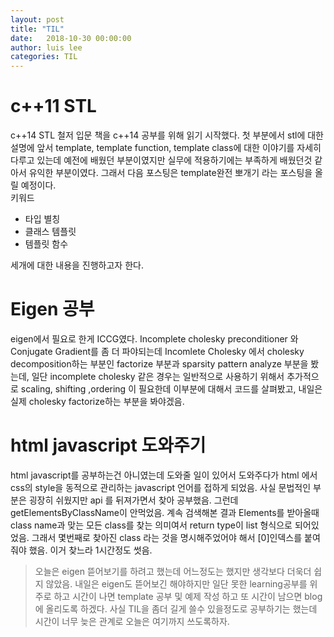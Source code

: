 ```yaml
---
layout: post
title: "TIL"
date:   2018-10-30 00:00:00
author: luis lee
categories: TIL
---
```

# c++11 STL
c++14 STL 철저 입문 책을 c++14 공부를 위해 읽기 시작했다. 첫 부분에서 stl에 대한 설명에 앞서 template, template function, template class에 대한 이야기를 자세히 다루고 있는데 예전에 배웠던 부분이였지만 실무에 적용하기에는 부족하게 배웠던것 같아서 유익한 부분이였다. 그래서 다음 포스팅은 template완전 뽀개기 라는 포스팅을 올릴 예정이다.
<br/>
키워드
* 타입 별칭
* 클래스 템플릿
* 템플릿 함수

세개에 대한 내용을 진행하고자 한다.

# Eigen 공부
eigen에서 필요로 한게 ICCG였다. Incomplete cholesky preconditioner 와 Conjugate Gradient를 좀 더 파야되는데 Incomlete Cholesky 에서 
cholesky decomposition하는 부분인 factorize 부분과 sparsity pattern analyze 부분을 봤는데, 일단 incomplete cholesky 같은 경우는 일반적으로 사용하기 위해서
추가적으로 scaling, shifting ,ordering 이 필요한데 이부분에 대해서 코드를 살펴봤고, 내일은 실제 cholesky factorize하는 부분을 봐야겠음.

# html javascript 도와주기
html javascript를 공부하는건 아니였는데 도와줄 일이 있어서 도와주다가 html 에서 css의 style을 동적으로 관리하는 javascript 언어를 접하게 되었음. 
사실 문법적인 부분은 굉장히 쉬웠지만 api 를 뒤져가면서 찾아 공부했음. 그런데 getElementsByClassName이 안먹었음. 계속 검색해본 결과 Elements를 받아올때
class name과 맞는 모든 class를 찾는 의미여서 return type이 list 형식으로 되어있었음. 그래서 몇번째로 찾아진 class 라는 것을 명시해주었어야 해서 [0]인덱스를 붙여줘야 했음. 이거 찾느라 1시간정도 썻음.

> 오늘은 eigen 뜯어보기를 하려고 했는데 어느정도는 했지만 생각보다 더욱더 쉽지 않았음. 내일은 eigen도 뜯어보긴 해야하지만 일단 못한 learning공부를 위주로 하고 시간이 나면 template 공부 및 예제 작성 하고 또 시간이 남으면 blog 에 올리도록 하겠다. 사실 TIL을 좀더 길게 쓸수 있을정도로 공부하기는 했는데 시간이 너무 늦은 관계로 오늘은 여기까지 쓰도록하자.
